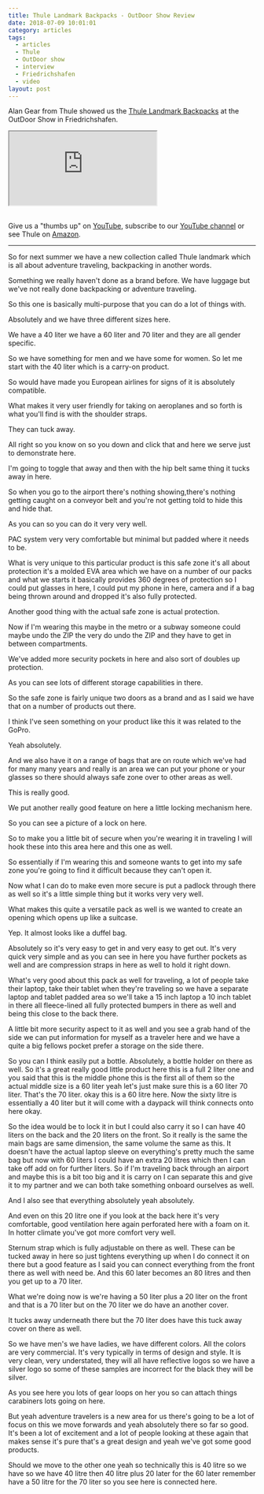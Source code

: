 ```yaml
---
title: Thule Landmark Backpacks - OutDoor Show Review
date: 2018-07-09 10:01:01
category: articles
tags:
  - articles
  - Thule
  - OutDoor show
  - interview
  - Friedrichshafen
  - video
layout: post
---
```


Alan Gear from Thule showed us the <a href="https://amzn.to/2L0R8qi" >Thule Landmark Backpacks</a> at the OutDoor Show in Friedrichshafen.

<div class="embed-responsive embed-responsive-16by9">
    <iframe class="embed-responsive-item" src="https://www.youtube.com/embed/9SllIZQGiQs"></iframe>
</div>
<br>
<!--more-->

Give us a "thumbs up" on <a href="https://www.youtube.com/watch?v=9SllIZQGiQs"  target="_blank">YouTube</a>, subscribe to our <a  target="_blank"  href="https://www.youtube.com/channel/UCnO9Q_m9EaOCrHmmQIBVBNw?sub_confirmation=1">YouTube channel</a> or see Thule on <a href="https://amzn.to/2u5tTFb"  target="_blank">Amazon</a>.

---

So for next summer we have a new collection called Thule landmark which is all about adventure traveling, backpacking in
another words.

Something we really haven't done as a brand before. We have luggage but we've not really done backpacking or adventure traveling.

So this one is basically multi-purpose that you can do a lot of things with.

Absolutely and we have three different sizes here.

We have a 40 liter we have a 60 liter and 70 liter and they are all gender specific.

So we have something for men and we have some for women. So let me start with the 40 liter which is a carry-on product.

So would have made you European airlines for signs of it is absolutely compatible.

What makes it very user friendly for taking on aeroplanes and so forth is what you'll find is with the shoulder straps.

They can tuck away.

All right so you know on so you down and click that and here we serve just to demonstrate here.

I'm going to toggle that away and then with the hip belt same thing it tucks away in here.

So when you go to the airport there's nothing showing,there's nothing getting caught on a conveyor belt and you're not getting told to hide this and hide that.

As you can so you can do it very very well.

PAC system very very comfortable but minimal but padded where it needs to be.

What is very unique to this particular product is this safe zone it's all about protection it's a molded EVA area which we have on
a number of our packs and what we starts it basically provides 360 degrees of protection so I could put glasses in here, I could put my phone in
here, camera and if a bag being thrown around and dropped it's also fully protected.

Another good thing with the actual safe zone is actual protection.

Now if I'm wearing this maybe in the metro or a subway someone could maybe undo the ZIP the very do undo the ZIP and they have to get in between
compartments.

We've added more security pockets in here and also sort of doubles up protection.

As you can see lots of different storage capabilities in there.

So the safe zone is fairly unique two doors as a brand and as I said we have that on a number of products out there.

I think I've seen something on your product like this it was related to the GoPro.

Yeah absolutely.

And we also have it on a range of bags that are on route which we've had for many many years and really is an area we can put your phone or your
glasses so there should always safe zone over to other areas as well.

This is really good.

We put another really good feature on here a little locking mechanism here.

So you can see a picture of a lock on here.

So to make you a little bit of secure when you're wearing it in traveling I will hook these into this area here and this one as well.

So essentially if I'm wearing this and someone wants to get into my safe zone you're going to find it difficult because they can't open it.

Now what I can do to make even more secure is put a padlock through there as well so it's a little
simple thing but it works very very well.

What makes this quite a versatile pack as well is we wanted to create an opening which opens up like a suitcase.

Yep. It almost looks like a duffel bag.

Absolutely so it's very easy to get in and very easy to get out. It's very quick very simple and as you can
see in here you have further pockets as well and are compression straps in here as well to hold it right down.

What's very good about this pack as well for traveling, a lot of people take their laptop, take their tablet when they're traveling so we have a separate laptop and tablet padded area so we'll take a 15 inch laptop a 10 inch tablet in there all fleece-lined all fully protected bumpers in there as well and being this close to the back there.

A little bit more security aspect to it as well and you see a grab hand of the side we can put information for myself as a traveler here and we have a quite a big fellows pocket prefer a storage on the side there.

So you can I think easily put a bottle. Absolutely, a bottle holder on there as well. So it's a great really good little product here
this is a full 2 liter one and you said that this is the middle phone this is the first all of them so the actual middle size is a 60 liter yeah let's just make sure this is a 60 liter 70 liter. That's the 70 liter. okay this is a 60 litre here. Now the sixty litre is essentially a 40 liter but it will come with a daypack will think connects onto here okay.

So the idea would be to lock it in but I could also carry it so I can have 40 liters on the back and the 20 liters on the front. So it really is
the same the main bags are same dimension, the same volume the same as this. It doesn't have the actual laptop sleeve on everything's pretty
much the same bag but now with 60 liters I could have an extra 20 litres which then I can take off add on for further liters. So if I'm traveling back through an airport and maybe this is a bit too big and it is carry on I can separate this and give it
to my partner and we can both take something onboard ourselves as well.

And I also see that everything absolutely yeah absolutely.

And even on this 20 litre one if you look at the back here it's very comfortable, good ventilation here again perforated here with a foam on it. In hotter climate you've got more comfort very well.

Sternum strap which is fully adjustable on there as well. These can be tucked away in here so just tightens everything up when I do connect it on there but a good feature as I said you can connect everything from the front there as well with need be. And this 60 later becomes an 80 litres and then you get up to a 70 liter.

What we're doing now is we're having a 50 liter plus a 20 liter on the front and that is a 70 liter but on the 70 liter we do have an another cover.

It tucks away underneath there but the 70 liter does have this tuck away cover on there as well.

So we have men's we have ladies, we have different colors. All the colors are very commercial. It's very typically in terms of design and style. It is very clean, very understated, they will all have reflective logos so we have a silver logo so some of these samples are incorrect for the black they will be silver.

As you see here you lots of gear loops on her you so can attach things carabiners lots going on here.

But yeah adventure travelers is a new area for us there's going to be a lot of focus on this we move forwards and yeah absolutely there so far so good. It's been a lot of excitement and a lot of people looking at these again that makes sense it's pure that's a great design and yeah we've got some good products.

Should we move to the other one yeah so technically this is 40 litre so we have so we have 40 litre then 40 litre
plus 20 later for the 60 later remember have a 50 litre for the 70 liter so you see here is connected here.
